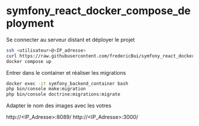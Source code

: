 # symfony_react_docker_compose_deployment

Se connecter au serveur distant et déployer le projet
```bash
ssh <utilisateur>@<IP_adresse>
curl https://raw.githubusercontent.com/fredericBui/symfony_react_docker_compose_deployment/refs/heads/main/compose.yaml -o compose.yaml
docker compose up
```

Entrer dans le container et réaliser les migrations
```bash
docker exec -it symfony_backend_container bash
php bin/console make:migration
php bin/console doctrine:migrations:migrate
```

Adapter le nom des images avec les votres

http://<IP_Adresse>:8089/
http://<IP_Adresse>:3000/